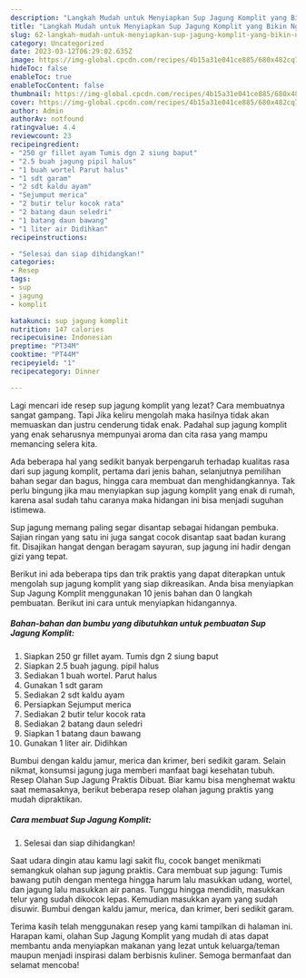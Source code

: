```yaml
---
description: "Langkah Mudah untuk Menyiapkan Sup Jagung Komplit yang Bikin Ngiler"
title: "Langkah Mudah untuk Menyiapkan Sup Jagung Komplit yang Bikin Ngiler"
slug: 62-langkah-mudah-untuk-menyiapkan-sup-jagung-komplit-yang-bikin-ngiler
category: Uncategorized
date: 2023-03-12T06:29:02.635Z
image: https://img-global.cpcdn.com/recipes/4b15a31e041ce885/680x482cq70/sup-jagung-komplit-foto-resep-utama.jpg
hideToc: false
enableToc: true
enableTocContent: false
thumbnail: https://img-global.cpcdn.com/recipes/4b15a31e041ce885/680x482cq70/sup-jagung-komplit-foto-resep-utama.jpg
cover: https://img-global.cpcdn.com/recipes/4b15a31e041ce885/680x482cq70/sup-jagung-komplit-foto-resep-utama.jpg
author: Admin
authorAv: notfound
ratingvalue: 4.4
reviewcount: 23
recipeingredient:
- "250 gr fillet ayam Tumis dgn 2 siung baput"
- "2.5 buah jagung pipil halus"
- "1 buah wortel Parut halus"
- "1 sdt garam"
- "2 sdt kaldu ayam"
- "Sejumput merica"
- "2 butir telur kocok rata"
- "2 batang daun seledri"
- "1 batang daun bawang"
- "1 liter air Didihkan"
recipeinstructions:

- "Selesai dan siap dihidangkan!"
categories:
- Resep
tags:
- sup
- jagung
- komplit

katakunci: sup jagung komplit 
nutrition: 147 calories
recipecuisine: Indonesian
preptime: "PT34M"
cooktime: "PT44M"
recipeyield: "1"
recipecategory: Dinner

---
```



Lagi mencari ide resep sup jagung komplit yang lezat? Cara membuatnya sangat gampang. Tapi Jika keliru mengolah maka hasilnya tidak akan memuaskan dan justru cenderung tidak enak. Padahal sup jagung komplit yang enak seharusnya mempunyai aroma dan cita rasa yang mampu memancing selera kita.


Ada beberapa hal yang sedikit banyak berpengaruh terhadap kualitas rasa dari sup jagung komplit, pertama dari jenis bahan, selanjutnya pemilihan bahan segar dan bagus, hingga cara membuat dan menghidangkannya. Tak perlu bingung jika mau menyiapkan sup jagung komplit yang enak di rumah, karena asal sudah tahu caranya maka hidangan ini bisa menjadi suguhan istimewa.

Sup jagung memang paling segar disantap sebagai hidangan pembuka. Sajian ringan yang satu ini juga sangat cocok disantap saat badan kurang fit. Disajikan hangat dengan beragam sayuran, sup jagung ini hadir dengan gizi yang tepat.


Berikut ini ada beberapa tips dan trik praktis yang dapat diterapkan untuk mengolah sup jagung komplit yang siap dikreasikan. Anda bisa menyiapkan Sup Jagung Komplit menggunakan 10 jenis bahan dan 0 langkah pembuatan. Berikut ini cara untuk menyiapkan hidangannya.

<!--inarticleads1-->

##### Bahan-bahan dan bumbu yang dibutuhkan untuk pembuatan Sup Jagung Komplit:

1. Siapkan 250 gr fillet ayam. Tumis dgn 2 siung baput
1. Siapkan 2.5 buah jagung. pipil halus
1. Sediakan 1 buah wortel. Parut halus
1. Gunakan 1 sdt garam
1. Sediakan 2 sdt kaldu ayam
1. Persiapkan Sejumput merica
1. Sediakan 2 butir telur kocok rata
1. Sediakan 2 batang daun seledri
1. Siapkan 1 batang daun bawang
1. Gunakan 1 liter air. Didihkan


Bumbui dengan kaldu jamur, merica dan krimer, beri sedikit garam. Selain nikmat, konsumsi jagung juga memberi manfaat bagi kesehatan tubuh. Resep Olahan Sup Jagung Praktis Dibuat. Biar kamu bisa menghemat waktu saat memasaknya, berikut beberapa resep olahan jagung praktis yang mudah dipraktikan. 

<!--inarticleads2-->

##### Cara membuat Sup Jagung Komplit:


1. Selesai dan siap dihidangkan!

Saat udara dingin atau kamu lagi sakit flu, cocok banget menikmati semangkuk olahan sup jagung praktis. Cara membuat sup jagung: Tumis bawang putih dengan mentega hingga harum lalu masukkan udang, wortel, dan jagung lalu masukkan air panas. Tunggu hingga mendidih, masukkan telur yang sudah dikocok lepas. Kemudian masukkan ayam yang sudah disuwir. Bumbui dengan kaldu jamur, merica, dan krimer, beri sedikit garam. 

Terima kasih telah menggunakan resep yang kami tampilkan di halaman ini. Harapan kami, olahan Sup Jagung Komplit yang mudah di atas dapat membantu anda menyiapkan makanan yang lezat untuk keluarga/teman maupun menjadi inspirasi dalam berbisnis kuliner. Semoga bermanfaat dan selamat mencoba!
